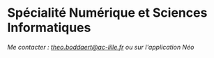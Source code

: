 # Spécialité Numérique et Sciences Informatiques

*Me contacter : theo.boddaert@ac-lille.fr ou sur l'application Néo*